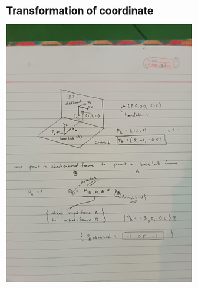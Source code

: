 # Transformation of coordinate

<p align="center">
  <img src="./images/tf.jpg" widht="400" height="700">
</p>

